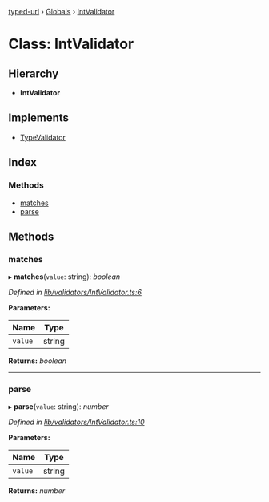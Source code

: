 [typed-url](../README.md) › [Globals](../globals.md) › [IntValidator](intvalidator.md)

# Class: IntValidator

## Hierarchy

* **IntValidator**

## Implements

* [TypeValidator](typevalidator.md)

## Index

### Methods

* [matches](intvalidator.md#matches)
* [parse](intvalidator.md#parse)

## Methods

###  matches

▸ **matches**(`value`: string): *boolean*

*Defined in [lib/validators/IntValidator.ts:6](https://github.com/r-Larch/typed-url/blob/03cb924/projects/typed-url/src/lib/validators/IntValidator.ts#L6)*

**Parameters:**

Name | Type |
------ | ------ |
`value` | string |

**Returns:** *boolean*

___

###  parse

▸ **parse**(`value`: string): *number*

*Defined in [lib/validators/IntValidator.ts:10](https://github.com/r-Larch/typed-url/blob/03cb924/projects/typed-url/src/lib/validators/IntValidator.ts#L10)*

**Parameters:**

Name | Type |
------ | ------ |
`value` | string |

**Returns:** *number*
